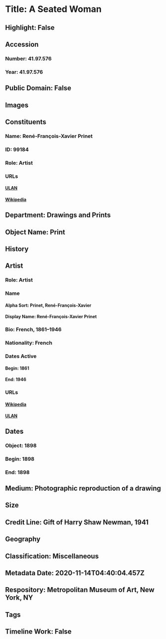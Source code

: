 # Title: A Seated Woman
## Highlight: False
## Accession
### Number: 41.97.576
### Year: 41.97.576
## Public Domain: False
## Images
## Constituents
### Name: René-François-Xavier Prinet
### ID: 99184
### Role: Artist
### URLs
#### [ULAN](http://vocab.getty.edu/page/ulan/500049725)
#### [Wikipedia](https://www.wikidata.org/wiki/Q3425728)
## Department: Drawings and Prints
## Object Name: Print
## History
## Artist
### Role: Artist
### Name
#### Alpha Sort: Prinet, René-François-Xavier
#### Display Name: René-François-Xavier Prinet
### Bio: French, 1861–1946
### Nationality: French
### Dates Active
#### Begin: 1861
#### End: 1946
### URLs
#### [Wikipedia](https://www.wikidata.org/wiki/Q3425728)
#### [ULAN](http://vocab.getty.edu/page/ulan/500049725)
## Dates
### Object: 1898
### Begin: 1898
### End: 1898
## Medium: Photographic reproduction of a drawing
## Size
## Credit Line: Gift of Harry Shaw Newman, 1941
## Geography
## Classification: Miscellaneous
## Metadata Date: 2020-11-14T04:40:04.457Z
## Respository: Metropolitan Museum of Art, New York, NY
## Tags
## Timeline Work: False